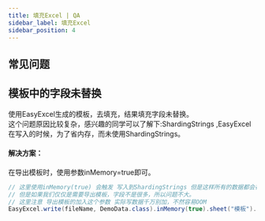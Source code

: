 ```yaml
---
title: 填充Excel | QA
sidebar_label: 填充Excel
sidebar_position: 4
---
```


## 常见问题

## 模板中的字段未替换

使用EasyExcel生成的模板，去填充，结果填充字段未替换。   
这个问题原因比较复杂，感兴趣的同学可以了解下:ShardingStrings ,EasyExcel在写入的时候，为了省内存，而未使用ShardingStrings。

#### 解决方案：

在导出模板时，使用参数inMemory=true即可。

```java 
// 这里使用inMemory(true) 会触发 写入到ShardingStrings 但是这样所有的数据都会在内存 所以容易OOM
// 但是如果我们仅仅是需要导出模板，字段不是很多，所以问题不大。
// 这里注意 导出模板的加入这个参数 实际写数据千万别加，不然容易OOM
EasyExcel.write(fileName, DemoData.class).inMemory(true).sheet("模板").doWrite(fillData());
```